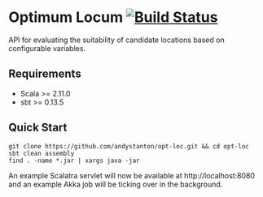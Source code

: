 # Optimum Locum [![Build Status](https://travis-ci.org/andystanton/opt-loc.svg?branch=master)](https://travis-ci.org/andystanton/opt-loc)

API for evaluating the suitability of candidate locations based on configurable variables.

## Requirements

* Scala >= 2.11.0
* sbt >= 0.13.5

## Quick Start

```
git clone https://github.com/andystanton/opt-loc.git && cd opt-loc
sbt clean assembly
find . -name *.jar | xargs java -jar
```

An example Scalatra servlet will now be available at http://localhost:8080 and an example Akka job will be ticking over in the background.
